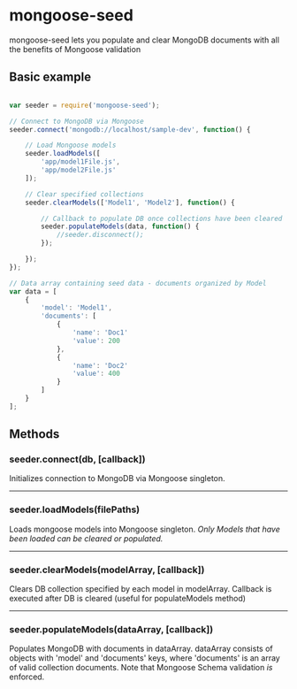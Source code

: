 # mongoose-seed

mongoose-seed lets you populate and clear MongoDB documents with all the benefits of Mongoose validation

## Basic example

```javascript

var seeder = require('mongoose-seed');

// Connect to MongoDB via Mongoose
seeder.connect('mongodb://localhost/sample-dev', function() {

	// Load Mongoose models
	seeder.loadModels([
		'app/model1File.js',
		'app/model2File.js'
	]);

	// Clear specified collections
	seeder.clearModels(['Model1', 'Model2'], function() {

		// Callback to populate DB once collections have been cleared
		seeder.populateModels(data, function() {
			//seeder.disconnect();
		});

	});
});

// Data array containing seed data - documents organized by Model
var data = [
	{
		'model': 'Model1',
		'documents': [
			{
				'name': 'Doc1'
				'value': 200
			},
			{
				'name': 'Doc2'
				'value': 400
			}
		]
	}
];


```

## Methods

### seeder.connect(db, [callback])

Initializes connection to MongoDB via Mongoose singleton.

---------------------------------------

### seeder.loadModels(filePaths)

Loads mongoose models into Mongoose singleton.  *Only Models that have been loaded can be cleared or populated.*

---------------------------------------

### seeder.clearModels(modelArray, [callback])

Clears DB collection specified by each model in modelArray.  Callback is executed after DB is cleared (useful for populateModels method)

---------------------------------------

### seeder.populateModels(dataArray, [callback])

Populates MongoDB with documents in dataArray.  dataArray consists of objects with 'model' and 'documents' keys, where 'documents' is an array of valid collection documents.  Note that Mongoose Schema validation *is* enforced.
